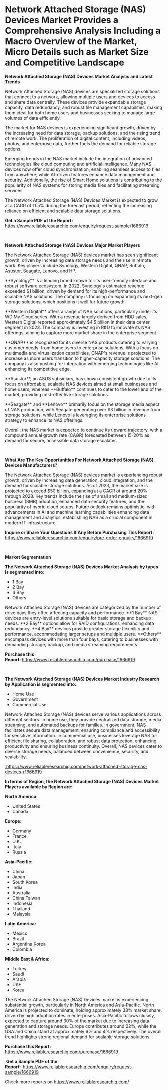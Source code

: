 <p><h1>Network Attached Storage (NAS) Devices Market Provides a Comprehensive Analysis Including a Macro Overview of the Market, Micro Details such as Market Size and Competitive Landscape</h1></p><p><strong>Network Attached Storage (NAS) Devices Market Analysis and Latest Trends</strong></p>
<p><p>Network Attached Storage (NAS) devices are specialized storage solutions that connect to a network, allowing multiple users and devices to access and share data centrally. These devices provide expandable storage capacity, data redundancy, and robust file management capabilities, making them ideal for both home users and businesses seeking to manage large volumes of data efficiently. </p><p>The market for NAS devices is experiencing significant growth, driven by the increasing need for data storage, backup solutions, and the rising trend of remote work. The proliferation of digital content, including videos, photos, and enterprise data, further fuels the demand for reliable storage options. </p><p>Emerging trends in the NAS market include the integration of advanced technologies like cloud computing and artificial intelligence. Many NAS devices now offer cloud synchronization, enabling seamless access to files from anywhere, while AI-driven features enhance data management and security. Additionally, the rise of Smart Home solutions is contributing to the popularity of NAS systems for storing media files and facilitating streaming services. </p><p>The Network Attached Storage (NAS) Devices Market is expected to grow at a CAGR of 11.5% during the forecast period, reflecting the increasing reliance on efficient and scalable data storage solutions.</p></p>
<p><strong>Get a Sample PDF of the Report:&nbsp;</strong> <a href="https://www.reliableresearchiq.com/enquiry/request-sample/1666919?utm_campaign=2291&utm_medium=2&utm_source=Github&utm_content=ia&utm_term=27022025&utm_id=network-attached-storage-nas-devices">https://www.reliableresearchiq.com/enquiry/request-sample/1666919</a></p>
<p>&nbsp;</p>
<p><strong>Network Attached Storage (NAS) Devices Major Market Players</strong></p>
<p><p>The Network Attached Storage (NAS) devices market has seen significant growth, driven by increasing data storage needs and the rise in remote work. Key players include Synology, Western Digital, QNAP, Buffalo, Asustor, Seagate, Lenovo, and HP.</p><p>**Synology** is a leading brand known for its user-friendly interface and robust software ecosystem. In 2022, Synology's estimated revenue exceeded $1 billion, driven by demand for its high-performance and scalable NAS solutions. The company is focusing on expanding its next-gen storage solutions, which positions it well for future growth.</p><p>**Western Digital** offers a range of NAS solutions, particularly under its WD My Cloud series. With a revenue largely derived from HDD sales, Western Digital reported approximately $4.5 billion in their data center segment in 2023. The company is investing in R&D to innovate its NAS offerings, aiming to capture more market share in the enterprise segment.</p><p>**QNAP** is recognized for its diverse NAS products catering to varying customer needs, from home users to enterprise solutions. With a focus on multimedia and virtualization capabilities, QNAP's revenue is projected to increase as more users transition to higher-capacity storage solutions. The company is also pushing for integration with emerging technologies like AI, enhancing its competitive edge.</p><p>**Asustor**, an ASUS subsidiary, has shown consistent growth due to its focus on affordable, scalable NAS devices aimed at small businesses and home users, whereas **Buffalo** continues to cater to the lower end of the market, providing cost-effective storage solutions.</p><p>**Seagate** and **Lenovo** primarily focus on the storage media aspect of NAS production, with Seagate generating over $3 billion in revenue from storage solutions, while Lenovo is leveraging its enterprise solutions strategy to enhance its NAS offerings.</p><p>Overall, the NAS market is expected to continue its upward trajectory, with a compound annual growth rate (CAGR) forecasted between 15-20% as demand for secure, accessible data storage escalates.</p></p>
<p>&nbsp;</p>
<p><strong>What Are The Key Opportunities For Network Attached Storage (NAS) Devices Manufacturers?</strong></p>
<p><p>The Network Attached Storage (NAS) devices market is experiencing robust growth, driven by increasing data generation, cloud integration, and the demand for scalable storage solutions. As of 2023, the market size is projected to exceed $50 billion, expanding at a CAGR of around 20% through 2028. Key trends include the rise of small and medium-sized business (SMB) adoption, enhanced data security features, and the popularity of hybrid cloud setups. Future outlook remains optimistic, with advancements in AI and machine learning capabilities enhancing data management and analytics, establishing NAS as a crucial component in modern IT infrastructure.</p></p>
<p><strong>Inquire or Share Your Questions If Any Before Purchasing This Report:</strong> <a href="https://www.reliableresearchiq.com/enquiry/pre-order-enquiry/1666919?utm_campaign=2291&utm_medium=2&utm_source=Github&utm_content=ia&utm_term=27022025&utm_id=network-attached-storage-nas-devices">https://www.reliableresearchiq.com/enquiry/pre-order-enquiry/1666919</a></p>
<p>&nbsp;</p>
<p><strong>Market Segmentation</strong></p>
<p><strong>The Network Attached Storage (NAS) Devices Market Analysis by types is segmented into:</strong></p>
<p><ul><li>1 Bay</li><li>2 Bay</li><li>4 Bay</li><li>Others</li></ul></p>
<p><p>Network Attached Storage (NAS) devices are categorized by the number of drive bays they offer, affecting capacity and performance. **1 Bay** NAS devices are entry-level solutions suitable for basic storage and backup needs. **2 Bay** options allow for RAID configurations, enhancing data redundancy. **4 Bay** devices provide greater storage flexibility and performance, accommodating larger setups and multiple users. **Others** encompass devices with more than four bays, catering to businesses with demanding storage, backup, and media streaming requirements.</p></p>
<p><strong>Purchase this Report:&nbsp;</strong><a href="https://www.reliableresearchiq.com/purchase/1666919?utm_campaign=2291&utm_medium=2&utm_source=Github&utm_content=ia&utm_term=27022025&utm_id=network-attached-storage-nas-devices">https://www.reliableresearchiq.com/purchase/1666919</a></p>
<p>&nbsp;</p>
<p><strong>The Network Attached Storage (NAS) Devices Market Industry Research by Application is segmented into:</strong></p>
<p><ul><li>Home Use</li><li>Government</li><li>Commercial Use</li></ul></p>
<p><p>Network Attached Storage (NAS) devices serve various applications across different sectors. In home use, they provide centralized data storage, media streaming, and automated backups for families. In government, NAS facilitates secure data management, ensuring compliance and accessibility for sensitive information. In commercial use, businesses leverage NAS for efficient file sharing, collaboration, and robust data protection, enhancing productivity and ensuring business continuity. Overall, NAS devices cater to diverse storage needs, balanced between convenience, security, and scalability.</p></p>
<p><a href="https://www.reliableresearchiq.com/network-attached-storage-nas-devices-r1666919?utm_campaign=2291&utm_medium=2&utm_source=Github&utm_content=ia&utm_term=27022025&utm_id=network-attached-storage-nas-devices">&nbsp;https://www.reliableresearchiq.com/network-attached-storage-nas-devices-r1666919</a></p>
<p><strong>In terms of Region, the Network Attached Storage (NAS) Devices Market Players available by Region are:</strong></p>
<p>
    <p> <strong> North America: </strong>
        <ul>
            <li>United States</li>
            <li>Canada</li>
        </ul>
        </p> 
    <p> <strong> Europe: </strong>
        <ul>
            <li>Germany</li>
            <li>France</li>
            <li>U.K.</li>
            <li>Italy</li>
            <li>Russia</li>
        </ul>
        </p> 
    <p> <strong> Asia-Pacific: </strong>
        <ul>
            <li>China</li>
            <li>Japan</li>
            <li>South Korea</li>
            <li>India</li>
            <li>Australia</li>
            <li>China Taiwan</li>
            <li>Indonesia</li>
            <li>Thailand</li>
            <li>Malaysia</li>
        </ul>
        </p> 
    <p> <strong> Latin America: </strong>
        <ul>
            <li>Mexico</li>
            <li>Brazil</li>
            <li>Argentina Korea</li>
            <li>Colombia</li>
        </ul>
        </p> 
    <p> <strong> Middle East & Africa: </strong>
        <ul>
            <li>Turkey</li>
            <li>Saudi</li>
            <li>Arabia</li>
            <li>UAE</li>
            <li>Korea</li>
        </ul>
    </p>
    </p>
<p><p>The Network Attached Storage (NAS) Devices market is experiencing substantial growth, particularly in North America and Asia-Pacific. North America is projected to dominate, holding approximately 38% market share, driven by high adoption rates in enterprises. Asia-Pacific follows closely, expected to capture around 30% of the market due to increasing data generation and storage needs. Europe contributes around 22%, while the USA and China stand at approximately 6% and 4% respectively. The overall trend highlights strong regional demand for scalable storage solutions.</p></p>
<p><strong>Purchase this Report: </strong><a href="https://www.reliableresearchiq.com/purchase/1666919?utm_campaign=2291&utm_medium=2&utm_source=Github&utm_content=ia&utm_term=27022025&utm_id=network-attached-storage-nas-devices">https://www.reliableresearchiq.com/purchase/1666919</a></p>
<p>&nbsp;<strong>Get a Sample PDF of the Report:&nbsp;&nbsp;</strong><a href="https://www.reliableresearchiq.com/enquiry/request-sample/1666919?utm_campaign=2291&utm_medium=2&utm_source=Github&utm_content=ia&utm_term=27022025&utm_id=network-attached-storage-nas-devices">https://www.reliableresearchiq.com/enquiry/request-sample/1666919</a></p>
<p><strong></strong></p>
<p>Check more reports on <a href="https://www.reliableresearchiq.com/?utm_campaign=2291&utm_medium=2&utm_source=Github&utm_content=ia&utm_term=27022025&utm_id=network-attached-storage-nas-devices">https://www.reliableresearchiq.com/</a></p>